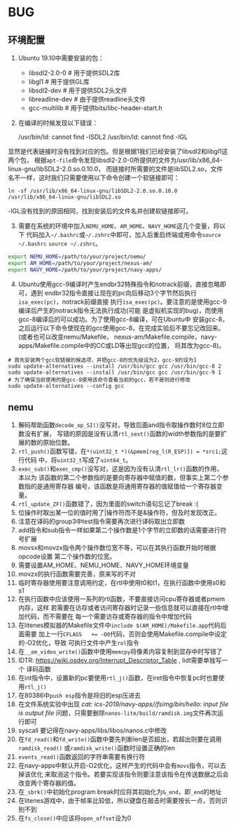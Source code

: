 # BUG

## 环境配置
1. Ubuntu 19.10中需要安装的包：
    - libsdl2-2.0-0     # 用于提供SDL2库
    - libgl1            # 用于提供GL库
    - libsdl2-dev       # 用于提供SDL2头文件
    - libreadline-dev   # 由于提供readline头文件
    - gcc-multilib      # 用于提供bits/libc-header-start.h

2. 在编译的时候发现以下错误：

    /usr/bin/ld: cannot find -lSDL2
    /usr/bin/ld: cannot find -lGL

显然是代表链接时没有找到对应的包。但是根据1我们已经安装了libsdl2和libgl1这两个包，
根据`apt-file`命令发现libsdl2-2.0-0所提供的文件为/usr/lib/x86_64-linux-gnu/libSDL2-2.0.so.0.10.0，
而链接时所需要的文件是libSDL2.so，文件名不一样，这时我们只需要使用以下命令创建一个软链接即可：
```shell
ln -sf /usr/lib/x86_64-linux-gnu/libSDL2-2.0.so.0.10.0 /usr/lib/x86_64-linux-gnu/libSDL2.so
```
-lGL没有找到的原因相同，找到安装后的文件名并创建软链接即可。

3. 需要在系统的环境中加入`NEMU_HOME`、`AM_HOME`、`NAVY_HOME`这几个变量，将以下
代码加入`~/.bashrc`或`~/.zshrc`中即可，加入后重启终端或用命令`source ~/.bashrc`
`source ~/.zshrc`。
```bash
export NEMU_HOME=/path/to/your/project/nemu/
export AM_HOME=/path/to/your/project/nexus-am/
export NAVY_HOME=/path/to/your/project/navy-apps/
```

4. Ubuntu使用gcc-9编译时产生endbr32特殊指令和notrack前缀，直接忽略即可，遇到
endbr32指令直接让现在的pc向后移动3个字节然后执行`isa_exec(pc)`，notrack前缀直接
执行`isa_exec(pc)`。要注意的是使用gcc-9编译后产生的notrack指令无法执行成功(可能
是虚拟机实现的bug)，而使用gcc-8编译后的可以成功。为了使用gcc-8编译，可在Ubuntu中
安装gcc-8，之后运行以下命令使现在的gcc使用gcc-8，在完成实验后不要忘记改回来。 (或者也可以改变nemu/Makefile，
nexus-am/Makefile.compile，navy-apps/Makefile.compile中的CC或LD等出现gcc的位置，
将其改为gcc-8)。
```shell
# 首先安装两个gcc软链接的候选项，并把gcc-8的优先级设为2，gcc-9的设为1
sudo update-alternatives --install /usr/bin/gcc gcc /usr/bin/gcc-8 2
sudo update-alternatives --install /usr/bin/gcc gcc /usr/bin/gcc-9 1
# 为了确保当前使用的是gcc-8使用该命令查看当前的gcc，若不是则进行修改
sudo update-alternatives --config gcc
```

## nemu
1. 解码帮助函数`decode_op_SI()`没写对，导致后面and指令取操作数时8位立即数没有扩展，
写错的原因是没有认清`rtl_sext()`函数的width参数指的是要扩展的数的原始位数。
2. `rtl_push()`函数写错，在`*(uint32_t *)(&pmem[reg_l(R_ESP)]) = *src1;`这行代码
中，将`uint32_t`写成了`uint64_t`。
3. `exec_sub()`和`exec_cmp()`没写对，这是因为没有认清`rtl_lr()`函数的作用，本以为
该函数的第二个参数指的是要向寄存器中赋值的数，但事实上第二个参数指的是通用寄存器
编号，该函数是将通用寄存器的值赋值给一个寄存器变量。
4. `rtl_update_ZF()`函数错了，因为里面的switch语句忘记了break :(
5. 位操作时取出某一位的值时用了|操作符而不是&操作符，但及时发现改正。
6. 注意在译码的group3中test指令需要再次进行译码取出立即数
7. add指令和sub指令一样如果第二个操作数是1个字节的立即数的话需要进行符号扩展
8. movsx和movzx指令两个操作数位宽不等，可以在其执行函数开始时根据opcode设置
第二个操作数的位宽。
9. 需要设置AM_HOME、NEMU_HOME、NAVY_HOME环境变量
10. movzx的执行函数需要完善，原来写的不对
11. 临时寄存器使用要注意调用约定，在rtl中使用t0和t1，在执行函数中使用s0和s1
12. 在执行函数中应该使用一系列的rtl函数，不要直接访问cpu寄存器或者pmem内存，这样
若需要在访存或者访问寄存器时记录一些信息就可以直接在rtl中增加代码，而不需要在
每一个需要访存或寄存器的指令中增加代码
13. 在litenes模拟器的Makefile文件中`include $(AM_HOME)/Makefile.app`代码后面需要
加上一行`CFLAGS   += -O0`代码，否则会使用Makefile.compile中设定的-O2优化，导致
可执行文件中产生`rol`指令
14. 在`__am_video_write()`函数中使用`memcpy`将像素内容复制到显存中时写错了
15. IDTR: https://wiki.osdev.org/Interrupt_Descriptor_Table , lidt需要单独写一个
译码函数
16. 在int指令中，设置新的pc要使用`rtl_j()`函数，在iret指令中恢复pc时也要使用`rtl_j()`
17. 在80386中`push esp`指令是将旧的esp压进去
18. 在文件系统实验中出现 *cat: ics-2019/navy-apps//fsimg/bin/hello: input file is output file*
问题，只需要删除`nanos-lite/build/ramdisk.img`文件再次运行即可
19. syscall 要记得在navy-apps/libs/libos/nanos.c中修改
20. 在`fd_read()`和`fd_write()`函数中要先判断len是否超出，若超出则要在调用`ramdisk_read()`
或`ramdisk_write()`函数时设置正确的len
21. `events_read()`函数返回的字符串需要有换行符
22. 在navy-apps中默认开启-O2优化，这样产生的代码中会有`movs`指令，可以去掉该优化
来取消这个指令。若要实现该指令则要注意该指令在传送数据之后会改变两个寄存器的值。
23. 在`_sbrk()`中初始化program break时应将其初始化为`&_end`，即`_end`的地址
24. 在litenes游戏中，由于帧率比较低，所以键盘在敲击时需要按长一点，否则识别不到
25. 在`fs_close()`中应该将`open_offset`设为0

